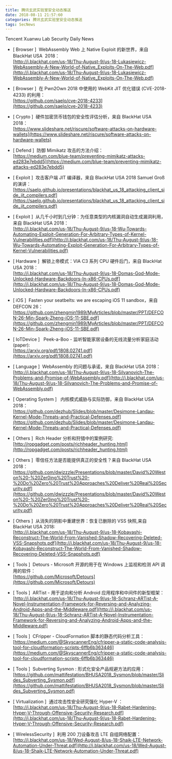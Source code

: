 ```yaml
---
title: 腾讯玄武实验室安全动态推送
date: 2018-08-11 21:57:60
categories: 腾讯玄武实验室安全动态推送
tags: SecNews
---
```


Tencent Xuanwu Lab Security Daily News  
* [ Browser ]  WebAssembly Web 上 Native Exploit 的新世界，来自 BlackHat USA  2018：   
[http://i.blackhat.com/us-18/Thu-August-9/us-18-Lukasiewicz-WebAssembly-A-New-World-of-Native_Exploits-On-The-Web.pdf](http://i.blackhat.com/us-18/Thu-August-9/us-18-Lukasiewicz-WebAssembly-A-New-World-of-Native_Exploits-On-The-Web.pdf)  

* [ Browser ]  在 Pwn2Own 2018 中使用的 WebKit JIT 优化错误 (CVE-2018-4233) 的利用：   
[https://github.com/saelo/cve-2018-4233](https://github.com/saelo/cve-2018-4233)  

* [ Crypto ]  硬件加密货币钱包的安全性评估分析，来自 BlackHat USA 2018：   
[https://www.slideshare.net/riscure/software-attacks-on-hardware-wallets](https://www.slideshare.net/riscure/software-attacks-on-hardware-wallets)  

* [ Defend ]  防御 Mimikatz 攻击的方法介绍：   
[https://medium.com/blue-team/preventing-mimikatz-attacks-ed283e7ebdd5](https://medium.com/blue-team/preventing-mimikatz-attacks-ed283e7ebdd5)  

* [ Exploit ]  攻击客户端 JIT 编译器，来自 BlackHat USA 2018 Samuel Groß 的演讲：   
[https://saelo.github.io/presentations/blackhat_us_18_attacking_client_side_jit_compilers.pdf](https://saelo.github.io/presentations/blackhat_us_18_attacking_client_side_jit_compilers.pdf)  

* [ Exploit ]  从几千小时到几分钟：为任意类型的内核漏洞自动生成漏洞利用，来自 BlackHat USA 2018：   
[http://i.blackhat.com/us-18/Thu-August-9/us-18-Wu-Towards-Automating-Exploit-Generation-For-Arbitrary-Types-of-Kernel-Vulnerabilities.pdf](http://i.blackhat.com/us-18/Thu-August-9/us-18-Wu-Towards-Automating-Exploit-Generation-For-Arbitrary-Types-of-Kernel-Vulnerabilities.pdf)  

* [ Hardware ]  解锁上帝模式：VIA C3 系列 CPU 硬件后门，来自 BlackHat USA 2018：   
[http://i.blackhat.com/us-18/Thu-August-9/us-18-Domas-God-Mode-Unlocked-Hardware-Backdoors-In-x86-CPUs.pdf](http://i.blackhat.com/us-18/Thu-August-9/us-18-Domas-God-Mode-Unlocked-Hardware-Backdoors-In-x86-CPUs.pdf)  

* [ iOS ]  Fasten your seatbelts: we are escaping iOS 11 sandbox，来自 DEFCON 26：   
[https://github.com/zhengmin1989/MyArticles/blob/master/PPT/DEFCON-26-Min-Spark-Zheng-iOS-11-SBE.pdf](https://github.com/zhengmin1989/MyArticles/blob/master/PPT/DEFCON-26-Min-Spark-Zheng-iOS-11-SBE.pdf)  

* [ IoTDevice ]   Peek-a-Boo - 监听智能家居设备的无线流量分析家庭活动(paper):   
[https://arxiv.org/pdf/1808.02741.pdf](https://arxiv.org/pdf/1808.02741.pdf)  

* [ Language ]  WebAssembly 的问题与承诺，来自 BlackHat USA 2018：   
[http://i.blackhat.com/us-18/Thu-August-9/us-18-Silvanovich-The-Problems-and-Promise-of-WebAssembly.pdf](http://i.blackhat.com/us-18/Thu-August-9/us-18-Silvanovich-The-Problems-and-Promise-of-WebAssembly.pdf)  

* [ Operating System ]   内核模式威胁与实际防御，来自 BlackHat USA 2018：   
[https://github.com/dezhub/Slides/blob/master/Desimone-Landau-Kernel-Mode-Threats-and-Practical-Defenses.pdf](https://github.com/dezhub/Slides/blob/master/Desimone-Landau-Kernel-Mode-Threats-and-Practical-Defenses.pdf)  

* [ Others ]  Rich Header 分析和狩猎中的案例研究:   
[http://ropgadget.com/posts/richheader_hunting.html](http://ropgadget.com/posts/richheader_hunting.html)  

* [ Others ]  零信任方法是否能提供真正的安全性？来自 BlackHat USA 2018：   
[https://github.com/dwizzzle/Presentations/blob/master/David%20Weston%20-%20Zer0ing%20Trust%20-%20Do%20Zero%20Trust%20Approaches%20Deliver%20Real%20Security.pdf](https://github.com/dwizzzle/Presentations/blob/master/David%20Weston%20-%20Zer0ing%20Trust%20-%20Do%20Zero%20Trust%20Approaches%20Deliver%20Real%20Security.pdf)  

* [ Others ]  从消失的阴影中重建世界：恢复已删除的 VSS 快照,来自 BlackHat USA 2018:   
[http://i.blackhat.com/us-18/Thu-August-9/us-18-Kobayashi-Reconstruct-The-World-From-Vanished-Shadow-Recovering-Deleted-VSS-Snapshots.pdf](http://i.blackhat.com/us-18/Thu-August-9/us-18-Kobayashi-Reconstruct-The-World-From-Vanished-Shadow-Recovering-Deleted-VSS-Snapshots.pdf)  

* [ Tools ]  Detours - Microsoft 开源的用于在 Windows 上监视和检测 API 调用的软件：   
[https://github.com/Microsoft/Detours](https://github.com/Microsoft/Detours)  

* [ Tools ]  ARTist - 用于逆向和分析 Android 应用程序和中间件的新型框架：   
[http://i.blackhat.com/us-18/Thu-August-9/us-18-Schranz-ARTist-A-Novel-Instrumentation-Framework-for-Reversing-and-Analyzing-Android-Apps-and-the-Middleware.pdf](http://i.blackhat.com/us-18/Thu-August-9/us-18-Schranz-ARTist-A-Novel-Instrumentation-Framework-for-Reversing-and-Analyzing-Android-Apps-and-the-Middleware.pdf)  

* [ Tools ]  CFripper - CloudFormation 脚本的静态代码分析工具：   
[https://medium.com/@SkyscannerEng/cfripper-a-static-code-analysis-tool-for-cloudformation-scripts-6ffb6b363446](https://medium.com/@SkyscannerEng/cfripper-a-static-code-analysis-tool-for-cloudformation-scripts-6ffb6b363446)  

* [ Tools ]  Subverting Sysmon : 形式化安全产品规避方法的应用：   
[https://github.com/mattifestation/BHUSA2018_Sysmon/blob/master/Slides_Subverting_Sysmon.pdf](https://github.com/mattifestation/BHUSA2018_Sysmon/blob/master/Slides_Subverting_Sysmon.pdf)  

* [ Virtualization ]  通过攻击性安全研究强化 Hyper-V ：   
[http://i.blackhat.com/us-18/Thu-August-9/us-18-Rabet-Hardening-Hyper-V-Through-Offensive-Security-Research.pdf](http://i.blackhat.com/us-18/Thu-August-9/us-18-Rabet-Hardening-Hyper-V-Through-Offensive-Security-Research.pdf)  

* [ WirelessSecurity ]  利用 200 刀设备攻击 LTE 自组网络配置：   
[http://i.blackhat.com/us-18/Wed-August-8/us-18-Shaik-LTE-Network-Automation-Under-Threat.pdf](http://i.blackhat.com/us-18/Wed-August-8/us-18-Shaik-LTE-Network-Automation-Under-Threat.pdf)  

